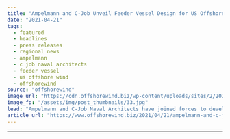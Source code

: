 ```yaml
---
title: "Ampelmann and C-Job Unveil Feeder Vessel Design for US Offshore Wind"
date: "2021-04-21"
tags: 
  - featured
  - headlines
  - press releases
  - regional news
  - ampelmann
  - c job naval architects
  - feeder vessel
  - us offshore wind
  - offshorewind
source: "offshorewind"
image_url: "https://cdn.offshorewind.biz/wp-content/uploads/sites/2/2021/04/21105506/Ampelmann-and-C-Job-Unveil-Feeder-Vessel-Design-for-US-Offshore-Wind-e1618994936196.jpg"
image_fp: "/assets/img/post_thumbnails/33.jpg"
lead: "Ampelmann and C-Job Naval Architects have joined forces to develop a one-of-a-kind offshore wind feeder vessel concept with motion compensation technology specifically suited"
article_url: "https://www.offshorewind.biz/2021/04/21/ampelmann-and-c-job-unveil-feeder-vessel-design-for-us-offshore-wind/"
---
```


---
